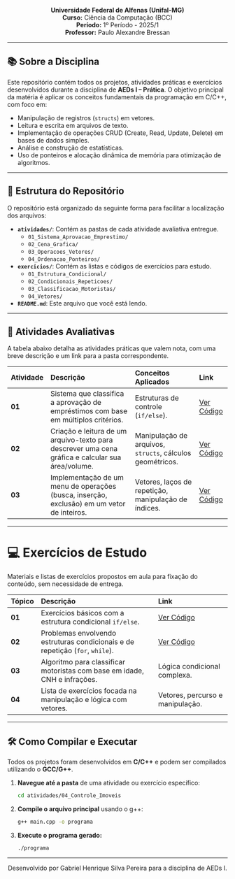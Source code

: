 <p align="center">
  <strong>Universidade Federal de Alfenas (Unifal-MG)</strong><br>
  <strong>Curso:</strong> Ciência da Computação (BCC)<br>
  <strong>Período:</strong> 1º Período - 2025/1<br>
  <strong>Professor:</strong> Paulo Alexandre Bressan<br>
</p>

---

## 📚 Sobre a Disciplina

Este repositório contém todos os projetos, atividades práticas e exercícios desenvolvidos durante a disciplina de **AEDs I – Prática**. O objetivo principal da matéria é aplicar os conceitos fundamentais da programação em C/C++, com foco em:

- Manipulação de registros (`structs`) em vetores.
- Leitura e escrita em arquivos de texto.
- Implementação de operações CRUD (Create, Read, Update, Delete) em bases de dados simples.
- Análise e construção de estatísticas.
- Uso de ponteiros e alocação dinâmica de memória para otimização de algoritmos.

---

## 📂 Estrutura do Repositório

O repositório está organizado da seguinte forma para facilitar a localização dos arquivos:

- **`atividades/`**: Contém as pastas de cada atividade avaliativa entregue.
    - `01_Sistema_Aprovacao_Emprestimo/`
    - `02_Cena_Grafica/`
    - `03_Operacoes_Vetores/`
    - `04_Ordenacao_Ponteiros/`
- **`exercicios/`**: Contém as listas e códigos de exercícios para estudo.
    - `01_Estrutura_Condicional/`
    - `02_Condicionais_Repeticoes/`
    - `03_Classificacao_Motoristas/`
    - `04_Vetores/`
- **`README.md`**: Este arquivo que você está lendo.

---

## 🚀 Atividades Avaliativas

A tabela abaixo detalha as atividades práticas que valem nota, com uma breve descrição e um link para a pasta correspondente.

| Atividade | Descrição | Conceitos Aplicados | Link |
| :--- | :--- | :--- | :--- |
| **01** | Sistema que classifica a aprovação de empréstimos com base em múltiplos critérios. | Estruturas de controle (`if/else`). | [Ver Código](./atividades/01_Sistema_Aprovacao_Emprestimo/) |
| **02** | Criação e leitura de um arquivo-texto para descrever uma cena gráfica e calcular sua área/volume. | Manipulação de arquivos, `structs`, cálculos geométricos. | [Ver Código](./atividades/02_Cena_Grafica/) |
| **03** | Implementação de um menu de operações (busca, inserção, exclusão) em um vetor de inteiros. | Vetores, laços de repetição, manipulação de índices. | [Ver Código](./atividades/03_Operacoes_Vetores/) |

---

# 💻 Exercícios de Estudo

Materiais e listas de exercícios propostos em aula para fixação do conteúdo, sem necessidade de entrega.

| Tópico | Descrição | Link |
| :--- | :--- | :--- |
| **01** | Exercícios básicos com a estrutura condicional `if/else`. | [Ver Código](./exercicios/01_Estrutura_Condicional/) |
| **02** | Problemas envolvendo estruturas condicionais e de repetição (`for`, `while`). | [Ver Código](./exercicios/02_Condicionais_Repeticoes/) |
| **03** | Algoritmo para classificar motoristas com base em idade, CNH e infrações. | Lógica condicional complexa. | [Ver Código](./exercicios/03_Classificacao_Motoristas/) |
| **04** | Lista de exercícios focada na manipulação e lógica com vetores. | Vetores, percurso e manipulação. | [Ver Código](./exercicios/04_Vetores/) |

---

## 🛠️ Como Compilar e Executar

Todos os projetos foram desenvolvidos em **C/C++** e podem ser compilados utilizando o **GCC/G++**.

1.  **Navegue até a pasta** de uma atividade ou exercício específico:
    ```bash
    cd atividades/04_Controle_Imoveis
    ```

2.  **Compile o arquivo principal** usando o g++:
    ```bash
    g++ main.cpp -o programa
    ```

3.  **Execute o programa gerado:**
    ```bash
    ./programa
    ```

---

<p align="center">
  Desenvolvido por Gabriel Henrique Silva Pereira para a disciplina de AEDs I.
</p>
